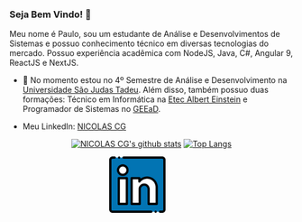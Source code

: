 ### Seja Bem Vindo! 👋

Meu nome é Paulo, sou um estudante de Análise e Desenvolvimentos de Sistemas e possuo conhecimento técnico em diversas tecnologias do mercado. Possuo experiência acadêmica com NodeJS, Java, C#, Angular 9, ReactJS e NextJS.

- 🔭 No momento estou no 4º Semestre de Análise e Desenvolvimento na [Universidade São Judas Tadeu](https://www.usjt.br). Além disso, também possuo duas formações: Técnico em Informática na [Etec Albert Einstein](https://etecalberteinstein.com.br) e Programador de Sistemas no [GEEaD](https://portalgeead.cps.sp.gov.br/).

- Meu LinkedIn: [NICOLAS CG](https://www.linkedin.com/in/nicolas-cassiano-451b9b195/)

<div align="center" >

[![NICOLAS CG's github stats](https://github-readme-stats.vercel.app/api?username=Nicolas1908&show_icons=true&theme=radical&bg_color=30,0d0d0d,191919&title_color=fff&text_color=fff&icon_color=79ff97)](https://github.com/anuraghazra/github-readme-stats)
[![Top Langs](https://github-readme-stats.vercel.app/api/top-langs/?username=Nicolas1908&layout=compact&theme=radical&bg_color=30,0d0d0d,191919&title_color=fff&text_color=fff&icon_color=79ff97)](https://github.com/anuraghazra/github-readme-stats)
<div style="align-self: center;align-items: center; display: flex; justify-content: space-between; width: 150px;" >
  <a href="https://www.linkedin.com/in/nicolas-cassiano-451b9b195//">
    <img src="https://github.com/NetoTV/NetoTV/blob/main/github/linkedin.png" alt="LinkedIn" height="100">
  </a>
</div>
</div>
